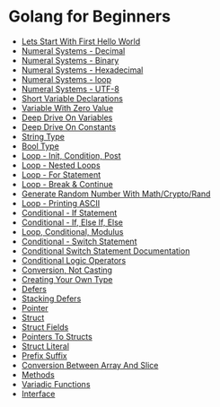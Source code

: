 # Golang for Beginners

- [Lets Start With First Hello World](./hello-world.md)
- [Numeral Systems - Decimal](./Decimal.md)
- [Numeral Systems - Binary](./binary_go.md)
- [Numeral Systems - Hexadecimal](./Hexadecimal.md)
- [Numeral Systems - loop](./Numeral-systems-using-loop.md)
- [Numeral Systems - UTF-8](./UTF-8.md)
- [Short Variable Declarations](./Short_variable_declarations.md)
- [Variable With Zero Value](./variable_with_zero_value.md)
- [Deep Drive On Variables](./Deep_Drive_variable.md)
- [Deep Drive On Constants](./deep_drive_Constants.md)
- [String Type](./String_Type.md)
- [Bool Type](./BoolType.md)
- [Loop - Init, Condition, Post]()
- [Loop - Nested Loops](./NestedLoop.md)
- [Loop - For Statement](./loop_for_statement.md) 
- [Loop - Break & Continue](./Loop_Break_Continue.md)
- [Generate Random Number With Math/Crypto/Rand](./random_number_crypto.md)
- [Loop - Printing ASCII](./loop_Printing_ASCII.md)
- [Conditional - If Statement](./Conditional_If_Statement.md)
- [Conditional - If, Else If, Else](./conditional-if-else_statement.md) 
- [Loop, Conditional, Modulus](./Loop_Conditional_Modulus.md)
- [Conditional - Switch Statement](./Conditional_Switch_Statement.md)
- [Conditional Switch Statement Documentation](./Conditional_Switch_Statement_Documentation.md)
- [Conditional Logic Operators](./Conditional_Logic_Operators.md)
- [Conversion, Not Casting](./Conversion_Not_Casting.md) 
- [Creating Your Own Type](./Creating_Your_Own_Type.md)
- [Defers](./Defer_go.md)
- [Stacking Defers](./stacking_defers.md)
- [Pointer](./pointer_golang.md)
- [Struct](./Structs.md)
- [Struct Fields](./Struct_Fields.md)
- [Pointers To Structs]()
- [Struct Literal]()
- [Prefix Suffix]()
- [Conversion Between Array And Slice]()
- [Methods]() 
- [Variadic Functions](./Go_Variadic_functions.md)
- [Interface]()
